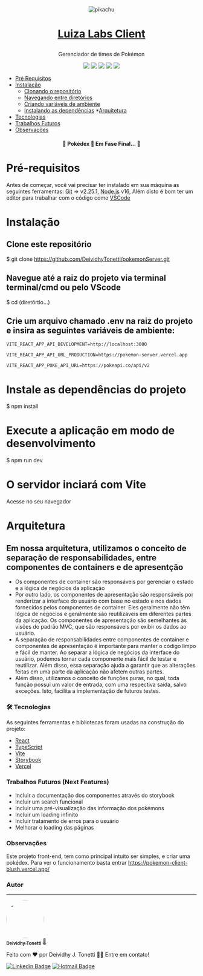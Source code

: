 <div align="center">
  <img class="emojidex-emoji" align="center" src="https://vagas.byintera.com/wpcontent/uploads/2021/04/luizalabs.16165011971024x376.png" emoji-code="pikachu" alt="pikachu" />
</div>

<h1 align="center">

  [Luiza Labs Client](https://pokemon-client-blush.vercel.app/)
  </h1>
<p align="center"> Gerenciador de times de Pokémon </p>

<div align="center">
  <img src="https://img.shields.io/static/v1?label=Licence&message=MIT&color=2874F0"/>
  <img src="https://img.shields.io/static/v1?label=Node&message=>14.17&color=00C300"/>
  <img src="https://img.shields.io/static/v1?label=NPM&message=>6.8&color=FF160B"/>
  <img src="https://img.shields.io/static/v1?label=Express&message=>v4.18.8&color=43853D"/>
  <img src="https://img.shields.io/static/v1?label=Prisma&message=v4.10.1&color=FFE005"/>
</div

<!--ts-->
   * [Pré Requisitos](#pre-requisitos)
   * [Instalação](#instalacao)
      * [Clonando o repositório](#clone-repositorio)
      * [Navegando entre diretórios](#navegacao)
      * [Criando variáveis de ambiente](#dotenv)
      * [Instalando as dependências](#dependencias)
    *[Arquitetura](#arquitetura)
   * [Tecnologias](#tecnologias)
   * [Trabalhos Futuros](#trabalhos-futuros)
   * [Observações](#trabalhos-futuros)
<!--te-->

<h4 align="center"> 
	🚧  Pokédex 🚀 Em Fase Final...  🚧
</h4>

# Pré-requisitos
Antes de começar, você vai precisar ter instalado em sua máquina as seguintes ferramentas:
[Git](https://git-scm.com) => v2.25.1, 
[Node.js](https://nodejs.org/en/) v16,
Além disto é bom ter um editor para trabalhar com o código como [VSCode](https://code.visualstudio.com/)

# Instalação
## Clone este repositório
$ git clone <https://github.com/DeividhyTonetti/pokemonServer.git>

## Navegue até a raiz do projeto via terminal terminal/cmd ou pelo VScode
$ cd (diretórtio...)

## Crie um arquivo chamado .env na raiz do projeto e insira as seguintes variáveis de ambiente:
    VITE_REACT_APP_API_DEVELOPMENT=http://localhost:3000

    VITE_REACT_APP_API_URL_PRODUCTION=https://pokemon-server.vercel.app

    VITE_REACT_APP_POKE_API_URL=https://pokeapi.co/api/v2
 
# Instale as dependências do projeto
$ npm install

# Execute a aplicação em modo de desenvolvimento
$ npm run dev

# O servidor inciará com Vite
Acesse no seu navegador

# Arquitetura
## Em nossa arquitetura, utilizamos o conceito de separação de responsabilidades, entre componentes de containers e de apresentção

* Os componentes de container são responsáveis por gerenciar o estado e a lógica de negócios da aplicação
* Por outro lado, os componentes de apresentação são responsáveis por renderizar a interface do usuário com base no estado e nos dados fornecidos pelos componentes de container. Eles geralmente não têm lógica de negócios e geralmente são reutilizáveis em diferentes partes da aplicação. Os componentes de apresentação são semelhantes às visões do padrão MVC, que são responsáveis por exibir os dados ao usuário.
* A separação de responsabilidades entre componentes de container e componentes de apresentação é importante para manter o código limpo e fácil de manter. Ao separar a lógica de negócios da interface do usuário, podemos tornar cada componente mais fácil de testar e reutilizar. Além disso, essa separação ajuda a garantir que as alterações feitas em uma parte da aplicação não afetem outras partes.
* Além disso, utilizamos o conceito de funções puras, no qual, toda função possui um valor de entrada, com uma respectiva saída, salvo exceções. Isto, facilita a implementação de futuros testes.

### 🛠 Tecnologias

As seguintes ferramentas e bibliotecas foram usadas na construção do projeto:

- [React](https://pt-br.reactjs.org/)
- [TypeScript](https://www.typescriptlang.org/)
- [Vite](https://vitejs.dev/)
- [Storybook](https://storybook.js.org/)
- [Vercel](https://vercel.com/)

### Trabalhos Futuros (Next Features)
* Incluir a documentação dos componentes através do storybook
* Incluir um search funcional
* Incluir uma pré-visualização das informação dos pokémons
* Incluir um loading infinito
* Incluir tratamento de erros para o usuário
* Melhorar o loading das páginas

### Observações
Este projeto front-end, tem como principal intuito ser simples, e criar uma pokédex. Para ver o funcionamento basta entrar https://pokemon-client-blush.vercel.app/

### Autor
---

<a href="https://www.linkedin.com/in/deividhytonetti6/">
 <img style="border-radius: 50%;" src=https://avatars.githubusercontent.com/u/34030150?s=96&v=4" width="100px;" alt=""/>
 <br />
 <sub><b>Deividhy Tonetti</b></sub></a> <a href="https://github.com/DeividhyTonetti" title="Pokédex">🚀</a>


Feito com ❤️ por Deividhy J. Tonetti 👋🏽 Entre em contato!

[![Linkedin Badge](https://img.shields.io/badge/-Deividhy-blue?style=flat-square&logo=Linkedin&logoColor=white&link=https://www.linkedin.com/in/deividhytonetti6/)](https://www.linkedin.com/in/deividhytonetti6/) 
[![Hotmail Badge](https://img.shields.io/badge/-deividhytonetti@gmail.com-c14438?style=flat-square&logo=Gmail&logoColor=white&link=mailto:deividhytonetti@gmail.com)](mailto:deividhytonetti@gmail.com)
